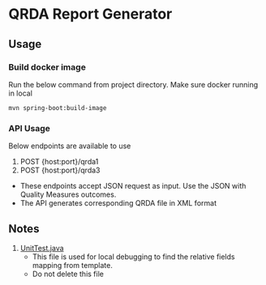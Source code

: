 # QRDA Report Generator

## Usage
### Build docker image
Run the below command from project directory. Make sure docker running in local
```
mvn spring-boot:build-image
```

### API Usage
Below endpoints are available to use
1. POST {host:port}/qrda1
2. POST {host:port}/qrda3

- These endpoints accept JSON request as input. Use the JSON with Quality Measures outcomes.
- The API generates corresponding QRDA file in XML format

## Notes
1. [UnitTest.java](src/test/java/com/digitalhie/QRDAReportGenerator/UnitTest.java) 
    - This file is used for local debugging to find the relative fields mapping from template.
    - Do not delete this file
